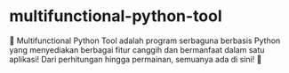 # multifunctional-python-tool
🔧 Multifunctional Python Tool adalah program serbaguna berbasis Python yang menyediakan berbagai fitur canggih dan bermanfaat dalam satu aplikasi! Dari perhitungan hingga permainan, semuanya ada di sini! 🎯
